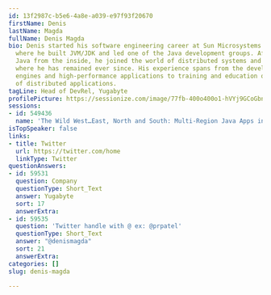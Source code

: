 ```yaml
---
id: 13f2987c-b5e6-4a8e-a039-e97f93f20670
firstName: Denis
lastName: Magda
fullName: Denis Magda
bio: Denis started his software engineering career at Sun Microsystems and Oracle,
  where he built JVM/JDK and led one of the Java development groups. After learning
  Java from the inside, he joined the world of distributed systems and databases,
  where he has remained ever since. His experience spans from the development of database
  engines and high-performance applications to training and education on the topic
  of distributed applications.
tagLine: Head of DevRel, Yugabyte
profilePicture: https://sessionize.com/image/77fb-400o400o1-hVYj9GCoGbntYWC7EshL4n.jpg
sessions:
- id: 549436
  name: 'The Wild West…East, North and South: Multi-Region Java Apps in the Cloud'
isTopSpeaker: false
links:
- title: Twitter
  url: https://twitter.com/home
  linkType: Twitter
questionAnswers:
- id: 59531
  question: Company
  questionType: Short_Text
  answer: Yugabyte
  sort: 17
  answerExtra: 
- id: 59535
  question: 'Twitter handle with @ ex: @prpatel'
  questionType: Short_Text
  answer: "@denismagda"
  sort: 21
  answerExtra: 
categories: []
slug: denis-magda

---
```

